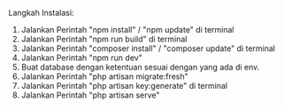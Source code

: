 Langkah Instalasi:
<ol>
    <li>Jalankan Perintah "npm install" / "npm update" di terminal</li>
    <li>Jalankan Perintah "npm run build" di terminal</li>
    <li>Jalankan Perintah "composer install" / "composer update" di terminal </li>
    <li>Jalankan Perintah "npm run dev"</li>
    <li>Buat database dengan ketentuan sesuai dengan yang ada di env.</li>
    <li>Jalankan Perintah "php artisan migrate:fresh"</li>
    <li>Jalankan Perintah "php artisan key:generate" di terminal</li>
    <li>Jalankan Perintah "php artisan serve"</li>
</ol>
